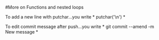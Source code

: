 #More on Functions and nested loops

To add a new line with putchar...you write * putchar('\n') *

To edit commit message after push...you write * git commit --amend -m New message *
